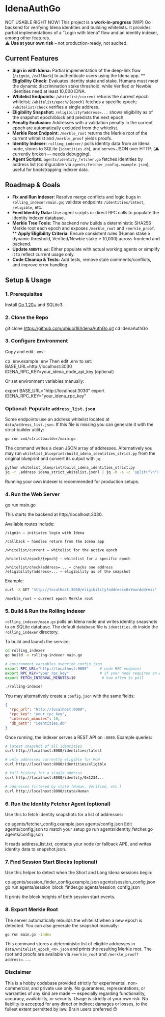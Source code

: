# IdenaAuthGo

NOT USABLE RIGHT NOW! This project is a **work-in-progress** (WIP) Go backend for verifying Idena identities and building whitelists. It provides partial implementations of a “Login with Idena” flow and an identity indexer, among other features.  
⚠️ **Use at your own risk** – not production-ready, not audited.

## Current Features

- **Sign in with Idena:** Partial implementation of the deep-link flow (`/signin`, `/callback`) to authenticate users using the Idena app.
** **Eligibility Check:** Evaluates identity state and stake. Humans must meet the dynamic discrimination stake threshold, while Verified or Newbie identities need at least 10,000 iDNA.
- **Whitelist Endpoints:** `/whitelist/current` returns the current epoch whitelist; `/whitelist/epoch/{epoch}` fetches a specific epoch; `/whitelist/check` verifies a single address.
- **Eligibility Snapshot:** `/eligibility?address=...` shows eligibility as of the snapshot epoch/block and predicts the next epoch.
- **Penalty Exclusion:** Addresses with a validation penalty in the current epoch are automatically excluded from the whitelist.
- **Merkle Root Endpoint:** `/merkle_root` returns the Merkle root of the current whitelist and `/merkle_proof` yields proofs.
- **Identity Indexer:** `rolling_indexer/` polls identity data from an Idena node, stores to SQLite (`identities.db`), and serves JSON over HTTP. (⚠️ currently broken — needs debugging).
- **Agent Scripts:** `agents/identity_fetcher.go` fetches identities by address list (configurable via `agents/fetcher_config.example.json`), useful for bootstrapping indexer data.

## Roadmap & Goals

- **Fix and Run Indexer:** Resolve merge conflicts and logic bugs in `rolling_indexer/main.go`; validate endpoints `/identities/latest`, `/eligible`, etc.
- **Feed Identity Data:** Use agent scripts or direct RPC calls to populate the identity indexer database.
- **Merkle Tree Tools:** The backend now builds a deterministic SHA256 Merkle root each epoch and exposes `/merkle_root` and `/merkle_proof`.
** **Apply Eligibility Criteria:** Ensure consistent rules (Human stake ≥ dynamic threshold, Verified/Newbie stake ≥ 10,000) across frontend and backend.
- **Update `AGENTS.md`:** Either populate with actual working agents or simplify it to reflect current usage only.
- **Code Cleanup & Tests:** Add tests, remove stale comments/conflicts, and improve error handling.

## Setup & Usage

### 1. Prerequisites

Install [Go 1.20+](https://go.dev/dl/) and SQLite3.

### 2. Clone the Repo

git clone https://github.com/ubiubi18/IdenaAuthGo.git
cd IdenaAuthGo

### 3. Configure Environment

 Copy and edit `.env`:

cp .env.example .env
 Then edit .env to set:
 BASE_URL=http://localhost:3030
 IDENA_RPC_KEY=your_idena_node_api_key (optional)

 Or set environment variables manually:

export BASE_URL="http://localhost:3030"
export IDENA_RPC_KEY="your_idena_rpc_key"

### Optional: Populate `address_list.json`

Some endpoints use an address whitelist located at `data/address_list.json`.
If this file is missing you can generate it with the strict builder utility:

```bash
go run cmd/strictbuilder/main.go
```

The command writes a clean JSON array of addresses. Alternatively you may run
`whitelist_blueprint/build_idena_identities_strict.py` from the original
blueprint and convert its output with `jq`:

```bash
python whitelist_blueprint/build_idena_identities_strict.py
jq -r .address idena_strict_whitelist.jsonl | jq -R -s -c 'split("\n")[:-1]' > data/address_list.json
```

Running your own indexer is recommended for production setups.

### 4. Run the Web Server


go run main.go

 This starts the backend at http://localhost:3030.

Available routes include:

    /signin – initiates login with Idena

    /callback – handles return from the Idena app

    /whitelist/current – whitelist for the active epoch

    /whitelist/epoch/{epoch} – whitelist for a specific epoch

    /whitelist/check?address=... – checks one address
    /eligibility?address=... – eligibility as of the snapshot

Example:

```bash
curl -X GET "http://localhost:3030/eligibility?address=0xYourAddress"
```

    /merkle_root – current epoch Merkle root

### 5. Build & Run the Rolling Indexer

`rolling_indexer/main.go` polls an Idena node and writes identity snapshots to an SQLite database.
The default database file is `identities.db` inside the `rolling_indexer` directory.

To build and launch the service:

```bash
cd rolling_indexer
go build -o rolling-indexer main.go

# environment variables override config.json
export RPC_URL="http://localhost:9009"     # node RPC endpoint
export RPC_KEY="your_rpc_key"              # if your node requires an API key
export FETCH_INTERVAL_MINUTES=10            # how often to poll

./rolling-indexer
```

You may alternatively create a `config.json` with the same fields:

```json
{
  "rpc_url": "http://localhost:9009",
  "rpc_key": "your_rpc_key",
  "interval_minutes": 10,
  "db_path": "identities.db"
}
```

Once running, the indexer serves a REST API on `:8080`. Example queries:

```bash
# latest snapshot of all identities
curl http://localhost:8080/identities/latest

# only addresses currently eligible for PoH
curl http://localhost:8080/identities/eligible

# full history for a single address
curl http://localhost:8080/identity/0x1234...

# addresses filtered by state (Human, Verified, etc.)
curl http://localhost:8080/state/Human
```

### 6. Run the Identity Fetcher Agent (optional)

 Use this to fetch identity snapshots for a list of addresses:

cp agents/fetcher_config.example.json agents/config.json
Edit agents/config.json to match your setup
go run agents/identity_fetcher.go agents/config.json

 It reads address_list.txt, contacts your node (or fallback API), and writes identity data to snapshot.json.

### 7. Find Session Start Blocks (optional)

 Use this helper to detect when the Short and Long Idena sessions begin:

cp agents/session_finder_config.example.json agents/session_config.json
go run agents/session_block_finder.go agents/session_config.json

 It prints the block heights of both session start events.

### 8. Export Merkle Root

The server automatically rebuilds the whitelist when a new epoch is detected.
You can also generate the snapshot manually:

```bash
go run main.go -index
```

This command stores a deterministic list of eligible addresses in `data/whitelist_epoch_<N>.json`
and prints the resulting Merkle root. The root and proofs are available via
`/merkle_root` and `/merkle_proof?address=...`.

### Disclaimer

 This is a hobby codebase provided strictly for experimental, non-commercial, and private use only.
 No guarantees, representations, or warranties of any kind are made — especially regarding functionality, accuracy, availability, or security.
 Usage is strictly at your own risk. No liability is accepted for any direct or indirect damages or losses, to the fullest extent permitted by law.
Brain users preferred 😉
